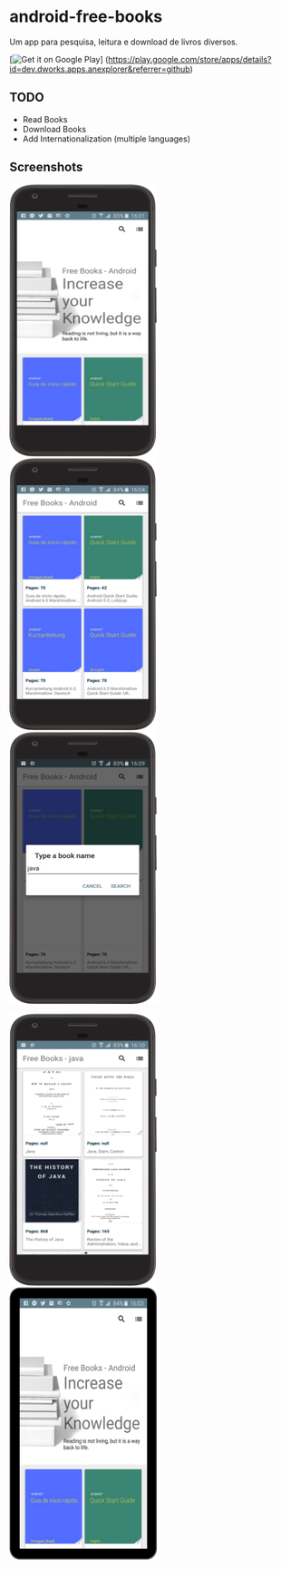 # android-free-books
Um app para pesquisa, leitura e download de livros diversos.

[<img alt="Get it on Google Play" height="80" src="https://play.google.com/intl/en_us/badges/images/generic/en_badge_web_generic.png">]
(https://play.google.com/store/apps/details?id=dev.dworks.apps.anexplorer&referrer=github)

## TODO
- Read Books
- Download Books
- Add Internationalization (multiple languages)

## Screenshots

<img src="/screenshots/device1.png" width="260" height="480"> <img src="/screenshots/device2.png" width="260" height="480"> <img src="/screenshots/device3.png" width="260" height="480">

<img src="/screenshots/device4.png" width="260" height="480"> <img src="/screenshots/tablet1.png" width="260" height="480">

